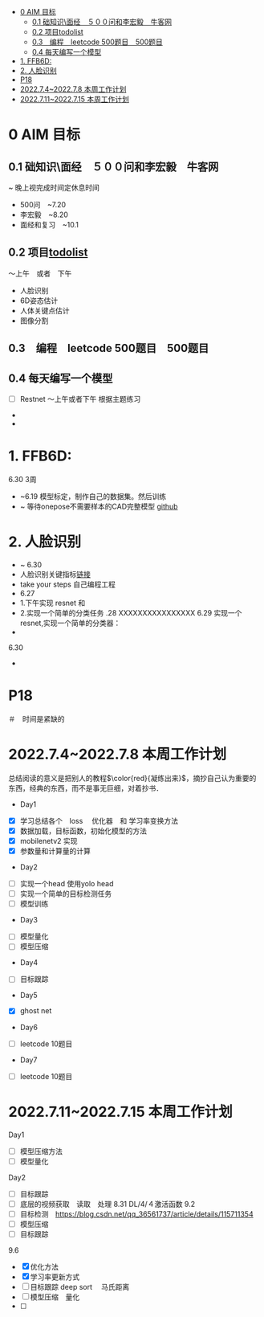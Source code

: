 <!--
 * @Description: 
 * @Author: 
 * @Date: 2022-06-09 10:47:59
 * @LastEditTime: 2022-09-06 14:08:04
 * @LastEditors: hedaobaishui 896585355@qq.com
-->
<!-- TOC -->

- [0 AIM 目标](#0-aim-目标)
  - [0.1 础知识\面经　５００问和李宏毅　牛客网](#01-础知识面经５００问和李宏毅牛客网)
  - [0.2 项目todolist](#02-项目todolist)
  - [0.3　编程　leetcode 500题目　500题目](#03编程leetcode-500题目500题目)
  - [0.4 每天编写一个模型](#04-每天编写一个模型)
- [1. FFB6D:](#1-ffb6d)
- [2. 人脸识别](#2-人脸识别)
- [P18](#p18)
- [2022.7.4~2022.7.8 本周工作计划](#202274202278-本周工作计划)
- [2022.7.11~2022.7.15 本周工作计划](#20227112022715-本周工作计划)

<!-- /TOC -->
# 0 AIM 目标
## 0.1 础知识\面经　５００问和李宏毅　牛客网
~ 晚上视完成时间定休息时间
* 500问　~7.20
* 李宏毅　~8.20 
* 面经和复习　~10.1　
## 0.2 项目[todolist](./TODOList.md)
～上午　或者　下午
* 人脸识别
* 6D姿态估计
* 人体关键点估计
* 图像分割
## 0.3　编程　leetcode 500题目　500题目
## 0.4 每天编写一个模型
- [ ] Restnet
～上午或者下午
根据主题练习
* 
* 
# 1. FFB6D:
6.30 3周
* ~6.19 模型标定，制作自己的数据集。然后训练
* ~ 等待onepose不需要样本的CAD完整模型 [github](https://github.com/zju3dv/OnePose)
# 2. 人脸识别
* ~ 6.30
* 人脸识别关键指标[链接](https://blog.csdn.net/liuweiyuxiang/article/details/81259492)
* take your steps 自己编程工程
* 6.27 
* 1.下午实现 resnet 和 
* 2.实现一个简单的分类任务
.28 XXXXXXXXXXXXXXXX
6.29 
实现一个resnet,实现一个简单的分类器：
* 
6.30

* 
# P18

＃　时间是紧缺的
# 2022.7.4~2022.7.8 本周工作计划
总结阅读的意义是把别人的教程$\color{red}{凝练出来}$，摘抄自己认为重要的东西，经典的东西，而不是事无巨细，对着抄书．
* Day1
- [X] 学习总结各个　loss 　优化器　和 学习率变换方法
- [X] 数据加载，目标函数，初始化模型的方法
- [X] mobilenetv2 实现
- [X] 参数量和计算量的计算

* Day2
- [ ] 实现一个head 使用yolo head
- [ ] 实现一个简单的目标检测任务
- [ ] 模型训练 
  
* Day3 
- [ ] 模型量化
- [ ] 模型压缩

* Day4
- [ ] 目标跟踪

* Day5
- [x] ghost net
* Day6
- [ ] leetcode 10题目
* Day7
- [ ] leetcode 10题目
  　
# 2022.7.11~2022.7.15 本周工作计划
Day1
- [ ] 模型压缩方法
- [ ] 模型量化

Day2
- [ ] 目标跟踪
- [ ] 底层的视频获取　读取　处理
8.31
DL/4/４激活函数
9.2
- [ ] 目标检测　https://blog.csdn.net/qq_36561737/article/details/115711354
- [ ] 模型压缩　
- [ ] 目标跟踪 
  
9.6 
- [x] 优化方法
- [x] 学习率更新方式
- [ ] 目标跟踪 deep sort
　马氏距离
- [ ] 模型压缩　量化
- [ ] 